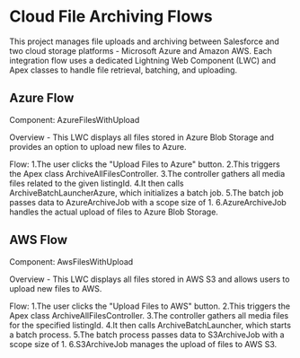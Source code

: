 # Cloud File Archiving Flows
This project manages file uploads and archiving between Salesforce and two cloud storage platforms - Microsoft Azure and Amazon AWS.
Each integration flow uses a dedicated Lightning Web Component (LWC) and Apex classes to handle file retrieval, batching, and uploading.

## Azure Flow
Component: AzureFilesWithUpload

Overview - This LWC displays all files stored in Azure Blob Storage and provides an option to upload new files to Azure.

Flow:
    1.The user clicks the "Upload Files to Azure" button.
    2.This triggers the Apex class ArchiveAllFilesController.
    3.The controller gathers all media files related to the given listingId.
    4.It then calls ArchiveBatchLauncherAzure, which initializes a batch job.
    5.The batch job passes data to AzureArchiveJob with a scope size of 1.
    6.AzureArchiveJob handles the actual upload of files to Azure Blob Storage.

## AWS Flow
Component: AwsFilesWithUpload

Overview - This LWC displays all files stored in AWS S3 and allows users to upload new files to AWS.

Flow:
    1.The user clicks the "Upload Files to AWS" button.
    2.This triggers the Apex class ArchiveAllFilesController.
    3.The controller gathers all media files for the specified listingId.
    4.It then calls ArchiveBatchLauncher, which starts a batch process.
    5.The batch process passes data to S3ArchiveJob with a scope size of 1.
    6.S3ArchiveJob manages the upload of files to AWS S3.